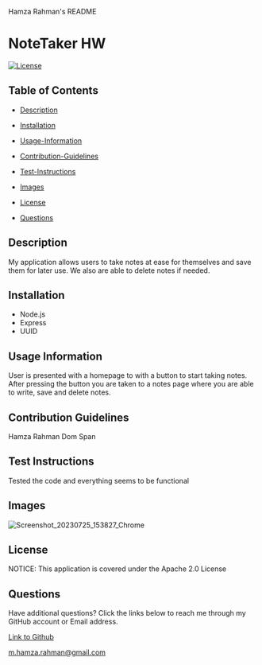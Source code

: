 Hamza Rahman's README

 # NoteTaker HW

[![License](https://img.shields.io/badge/License-Apache_2.0-blue.svg)](https://opensource.org/licenses/Apache-2.0)

## Table of Contents

 * [Description](#description)

 * [Installation](#installation)

 * [Usage-Information](#usage-information)

 * [Contribution-Guidelines](#contribution-guidelines)

 * [Test-Instructions](#test-instructions)

 * [Images](#Images)

 * [License](#license)

 * [Questions](#questions)

## Description

My application allows users to take notes at ease for themselves and save them for later use. We also are able to delete notes if needed.

## Installation

* Node.js
* Express
* UUID

## Usage Information

User is presented with a homepage to with a button to start taking notes. After pressing the button you are taken to a notes page where you are able to write, save and delete notes.


## Contribution Guidelines

Hamza Rahman
Dom Span

## Test Instructions

Tested the code and everything seems to be functional

## Images

![Screenshot_20230725_153827_Chrome](https://github.com/HamzaR19/NotetakerHW/assets/132932060/f52fb79e-de73-4732-b7e5-326e4a4f3208)

## License

NOTICE: This application is covered under the Apache 2.0 License

## Questions

Have additional questions? Click the links below to reach me through my GitHub account or Email address.

[Link to Github](https://github.com/Hamzar19)

<a href="mailto:m.hamza.rahman@gmail.com">m.hamza.rahman@gmail.com</a>

